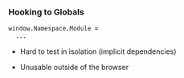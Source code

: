 ### Hooking to Globals

```coffee
window.Namespace.Module =
  ...
```
<ul>
  <li class='fragment' data-fragment-index='1'><p>Hard to test in isolation (implicit dependencies)</p></li>
  <li class='fragment' data-fragment-index='2'><p>Unusable outside of the browser</p></li>
</ul>
